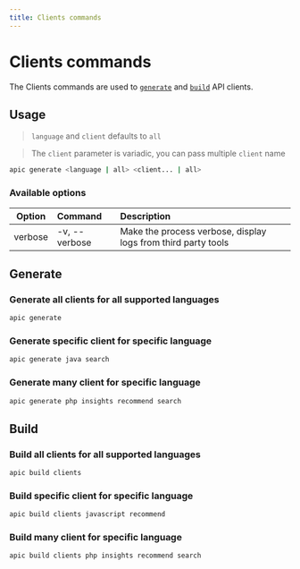 ```yaml
---
title: Clients commands
---
```


# Clients commands

The Clients commands are used to [`generate`](#generate) and [`build`](#build) API clients.

## Usage

> `language` and `client` defaults to `all`

> The `client` parameter is variadic, you can pass multiple `client` name

```bash
apic generate <language | all> <client... | all>
```

### Available options

| Option  | Command       | Description                                                   |
|---------|:--------------|:--------------------------------------------------------------|
| verbose | -v, --verbose | Make the process verbose, display logs from third party tools |

## Generate

### Generate all clients for all supported languages

```bash
apic generate
```

### Generate specific client for specific language

```bash
apic generate java search
```

### Generate many client for specific language

```bash
apic generate php insights recommend search
```

## Build

### Build all clients for all supported languages

```bash
apic build clients
```

### Build specific client for specific language

```bash
apic build clients javascript recommend
```

### Build many client for specific language

```bash
apic build clients php insights recommend search
```
